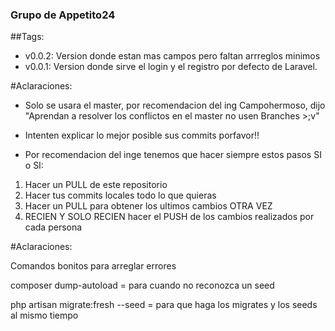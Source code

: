 ### Grupo de Appetito24

##Tags:
- v0.0.2: Version donde estan mas campos pero faltan arrreglos minimos
- v0.0.1: Version donde sirve el login y el registro por defecto de Laravel.

#Aclaraciones:
- Solo se usara el master, por recomendacion del ing Campohermoso, dijo "Aprendan a resolver los conflictos en el master no usen Branches >;v"

- Intenten explicar lo mejor posible sus commits porfavor!!

- Por recomendacion del inge tenemos que hacer siempre estos pasos SI o SI:


<ol>
<li>Hacer un PULL de este repositorio</li>
<li>Hacer tus commits locales todo lo que quieras</li>
<li>Hacer un PULL para obtener los ultimos cambios OTRA VEZ</li>
<li>RECIEN Y SOLO RECIEN hacer el PUSH de los cambios realizados por cada persona</li>
</ol>

#Aclaraciones:

Comandos bonitos para arreglar errores

composer dump-autoload = para cuando no reconozca un seed

php artisan migrate:fresh --seed = para que haga los migrates y los seeds al mismo tiempo